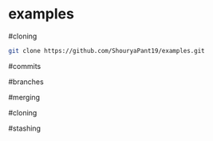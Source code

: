 # examples

#cloning

```sh
git clone https://github.com/ShouryaPant19/examples.git
```

#commits

#branches

#merging

#cloning

#stashing
